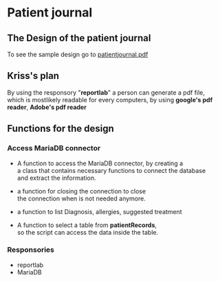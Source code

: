 # Patient journal

## The Design of the patient journal

To see the sample design go to [patientjournal.pdf]()

## Kriss's plan

By using the responsory "**reportlab**" a person can generate a pdf file,<br>
which is mostlikely readable for every computers, by using <b>google's pdf <br> reader</b>, <b> Adobe's pdf reader</b>

## Functions for the design

### Access MariaDB connector

*   A function to access the MariaDB connector, by creating a<br> 
    a class that contains necessary functions to connect the database<br>
    and extract the information.

*   a function for closing the connection to close<br> 
    the connection when is not needed anymore.

*   a function to list Diagnosis, allergies, suggested treatment

*   A function to select a table from **patientRecords**,<br> 
    so the script can access the data inside the table.



### Responsories

-   reportlab
-   MariaDB
